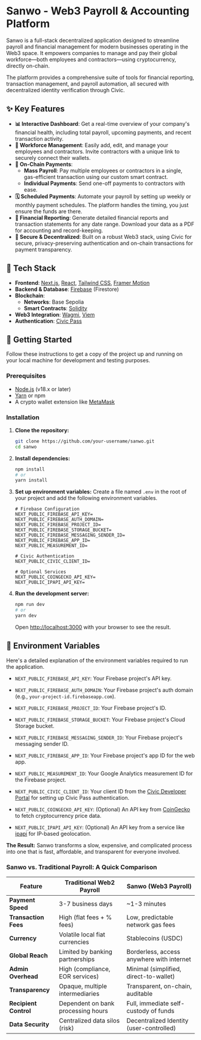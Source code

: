 # Sanwo - Web3 Payroll & Accounting Platform

Sanwo is a full-stack decentralized application designed to streamline payroll and financial management for modern businesses operating in the Web3 space. It empowers companies to manage and pay their global workforce—both employees and contractors—using cryptocurrency, directly on-chain.

The platform provides a comprehensive suite of tools for financial reporting, transaction management, and payroll automation, all secured with decentralized identity verification through Civic.

## ✨ Key Features

- **📊 Interactive Dashboard**: Get a real-time overview of your company's financial health, including total payroll, upcoming payments, and recent transaction activity.
- **👥 Workforce Management**: Easily add, edit, and manage your employees and contractors. Invite contractors with a unique link to securely connect their wallets.
- **💸 On-Chain Payments**:
  - **Mass Payroll**: Pay multiple employees or contractors in a single, gas-efficient transaction using our custom smart contract.
  - **Individual Payments**: Send one-off payments to contractors with ease.
- **🗓️ Scheduled Payments**: Automate your payroll by setting up weekly or monthly payment schedules. The platform handles the timing, you just ensure the funds are there.
- **📄 Financial Reporting**: Generate detailed financial reports and transaction statements for any date range. Download your data as a PDF for accounting and record-keeping.
- **🔐 Secure & Decentralized**: Built on a robust Web3 stack, using Civic for secure, privacy-preserving authentication and on-chain transactions for payment transparency.

## 🚀 Tech Stack

- **Frontend**: [Next.js](https://nextjs.org/), [React](https://reactjs.org/), [Tailwind CSS](https://tailwindcss.com/), [Framer Motion](https://www.framer.com/motion/)
- **Backend & Database**: [Firebase](https://firebase.google.com/) (Firestore)
- **Blockchain**:
  - **Networks**: Base Sepolia
  - **Smart Contracts**: [Solidity](https://soliditylang.org/)
- **Web3 Integration**: [Wagmi](https://wagmi.sh/), [Viem](https://viem.sh/)
- **Authentication**: [Civic Pass](https://www.civic.com/)

## 🏁 Getting Started

Follow these instructions to get a copy of the project up and running on your local machine for development and testing purposes.

### Prerequisites

- [Node.js](https://nodejs.org/) (v18.x or later)
- [Yarn](https://yarnpkg.com/) or npm
- A crypto wallet extension like [MetaMask](https://metamask.io/)

### Installation

1.  **Clone the repository:**

    ```bash
    git clone https://github.com/your-username/sanwo.git
    cd sanwo
    ```

2.  **Install dependencies:**

    ```bash
    npm install
    # or
    yarn install
    ```

3.  **Set up environment variables:**
    Create a file named `.env` in the root of your project and add the following environment variables.

    ```env
    # Firebase Configuration
    NEXT_PUBLIC_FIREBASE_API_KEY=
    NEXT_PUBLIC_FIREBASE_AUTH_DOMAIN=
    NEXT_PUBLIC_FIREBASE_PROJECT_ID=
    NEXT_PUBLIC_FIREBASE_STORAGE_BUCKET=
    NEXT_PUBLIC_FIREBASE_MESSAGING_SENDER_ID=
    NEXT_PUBLIC_FIREBASE_APP_ID=
    NEXT_PUBLIC_MEASUREMENT_ID=

    # Civic Authentication
    NEXT_PUBLIC_CIVIC_CLIENT_ID=

    # Optional Services
    NEXT_PUBLIC_COINGECKO_API_KEY=
    NEXT_PUBLIC_IPAPI_API_KEY=
    ```

4.  **Run the development server:**
    ```bash
    npm run dev
    # or
    yarn dev
    ```
    Open [http://localhost:3000](http://localhost:3000) with your browser to see the result.

## 🔑 Environment Variables

Here's a detailed explanation of the environment variables required to run the application.

- `NEXT_PUBLIC_FIREBASE_API_KEY`: Your Firebase project's API key.
- `NEXT_PUBLIC_FIREBASE_AUTH_DOMAIN`: Your Firebase project's auth domain (e.g., `your-project-id.firebaseapp.com`).
- `NEXT_PUBLIC_FIREBASE_PROJECT_ID`: Your Firebase project's ID.
- `NEXT_PUBLIC_FIREBASE_STORAGE_BUCKET`: Your Firebase project's Cloud Storage bucket.
- `NEXT_PUBLIC_FIREBASE_MESSAGING_SENDER_ID`: Your Firebase project's messaging sender ID.
- `NEXT_PUBLIC_FIREBASE_APP_ID`: Your Firebase project's app ID for the web app.
- `NEXT_PUBLIC_MEASUREMENT_ID`: Your Google Analytics measurement ID for the Firebase project.

- `NEXT_PUBLIC_CIVIC_CLIENT_ID`: Your client ID from the [Civic Developer Portal](https://docs.civic.com/integration) for setting up Civic Pass authentication.

- `NEXT_PUBLIC_COINGECKO_API_KEY`: (Optional) An API key from [CoinGecko](https://www.coingecko.com/en/api) to fetch cryptocurrency price data.
- `NEXT_PUBLIC_IPAPI_API_KEY`: (Optional) An API key from a service like [ipapi](https://ipapi.co/) for IP-based geolocation.

**The Result:** Sanwo transforms a slow, expensive, and complicated process into one that is fast, affordable, and transparent for everyone involved.

### Sanwo vs. Traditional Payroll: A Quick Comparison

| Feature               | Traditional Web2 Payroll           | Sanwo (Web3 Payroll)                      |
| --------------------- | ---------------------------------- | ----------------------------------------- |
| **Payment Speed**     | 3-7 business days                  | ~1-3 minutes                              |
| **Transaction Fees**  | High (flat fees + % fees)          | Low, predictable network gas fees         |
| **Currency**          | Volatile local fiat currencies     | Stablecoins (USDC)                        |
| **Global Reach**      | Limited by banking partnerships    | Borderless, access anywhere with internet |
| **Admin Overhead**    | High (compliance, EOR services)    | Minimal (simplified, direct-to-wallet)    |
| **Transparency**      | Opaque, multiple intermediaries    | Transparent, on-chain, auditable          |
| **Recipient Control** | Dependent on bank processing hours | Full, immediate self-custody of funds     |
| **Data Security**     | Centralized data silos (risk)      | Decentralized Identity (user-controlled)  |
